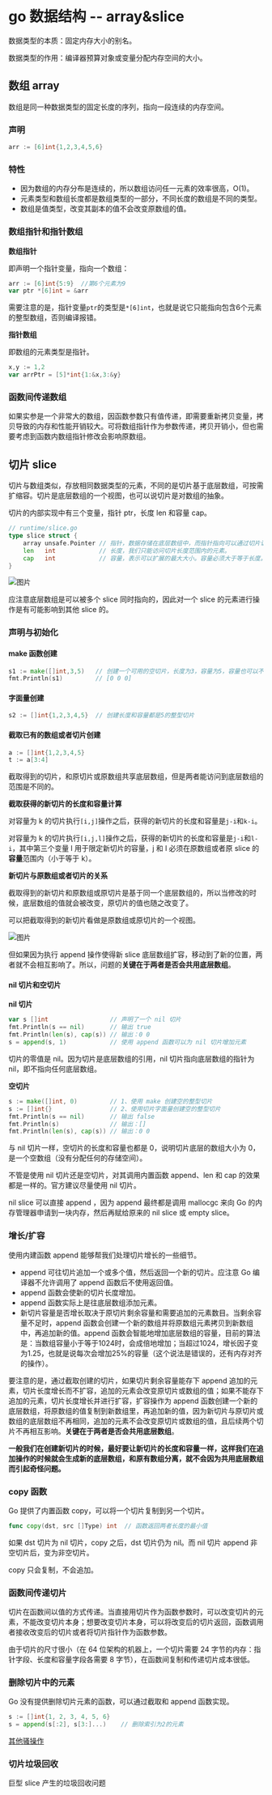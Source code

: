 # go 数据结构 -- array&slice

数据类型的本质：固定内存大小的别名。

数据类型的作用：编译器预算对象或变量分配内存空间的大小。

## 数组 array

数组是同一种数据类型的固定长度的序列，指向一段连续的内存空间。

### 声明

```go
arr := [6]int{1,2,3,4,5,6}
```

### 特性

* 因为数组的内存分布是连续的，所以数组访问任一元素的效率很高，O(1)。
* 元素类型和数组长度都是数组类型的一部分，不同长度的数组是不同的类型。
* 数组是值类型，改变其副本的值不会改变原数组的值。

### 数组指针和指针数组

**数组指针**

即声明一个指针变量，指向一个数组：

```go
arr := [6]int{5:9}	//第6个元素为9
var ptr *[6]int = &arr
```

需要注意的是，指针变量`ptr`的类型是`*[6]int`，也就是说它只能指向包含6个元素的整型数组，否则编译报错。

**指针数组**

即数组的元素类型是指针。

```go
x,y := 1,2
var arrPtr = [5]*int{1:&x,3:&y}
```

### 函数间传递数组

如果实参是一个非常大的数组，因函数参数只有值传递，即需要重新拷贝变量，拷贝导致的内存和性能开销较大。可将数组指针作为参数传递，拷贝开销小，但也需要考虑到函数内数组指针修改会影响原数组。

## 切片 slice

切片与数组类似，存放相同数据类型的元素，不同的是切片基于底层数组，可按需扩缩容。切片是底层数组的一个视图，也可以说切片是对数组的抽象。

切片的内部实现中有三个变量，指针 ptr，长度 len 和容量 cap。

```go
// runtime/slice.go
type slice struct {
    array unsafe.Pointer // 指针，数据存储在底层数组中，而指针指向可以通过切片访问到的第一个元素。
    len   int   		 // 长度，我们只能访问切片长度范围内的元素。
    cap   int   		 // 容量，表示可以扩展的最大大小。容量必须大于等于长度。
}
```

![图片](https://mmbiz.qpic.cn/mmbiz_jpg/ibvOicqJ38kUdlc7Or1hfWBhI3saicOMy3Q6wE3ZFFMvRmibQ2cCAR3tTMO3VRdvp0wjOT3WCLl2MjhicLhCykyicuxw/640?wx_fmt=jpeg&tp=webp&wxfrom=5&wx_lazy=1&wx_co=1)

应注意底层数组是可以被多个 slice 同时指向的，因此对一个 slice 的元素进行操作是有可能影响到其他 slice 的。

### 声明与初始化

#### make 函数创建

```go
s1 := make([]int,3,5)	// 创建一个可用的空切片，长度为3，容量为5，容量也可以不传
fmt.Println(s1)			// [0 0 0]
```

#### 字面量创建

```go
s2 := []int{1,2,3,4,5}  // 创建长度和容量都是5的整型切片
```

#### 截取已有的数组或者切片创建

```go
a := []int{1,2,3,4,5}
t := a[3:4]
```

截取得到的切片，和原切片或原数组共享底层数组，但是两者能访问到底层数组的范围是不同的。

**截取获得的新切片的长度和容量计算**

对容量为 k 的切片执行`[i,j]`操作之后，获得的新切片的长度和容量是`j-i`和`k-i`。

对容量为 k 的切片执行`[i,j,l]`操作之后，获得的新切片的长度和容量是`j-i`和`l-i`，其中第三个变量 l 用于限定新切片的容量，j 和 l 必须在原数组或者原 slice 的**容量**范围内（小于等于 k）。

**新切片与原数组或者切片的关系**

截取得到的新切片和原数组或原切片是基于同一个底层数组的，所以当修改的时候，底层数组的值就会被改变，原切片的值也随之改变了。

可以把截取得到的新切片看做是原数组或原切片的一个视图。

![图片](https://mmbiz.qpic.cn/mmbiz_jpg/ibvOicqJ38kUdlc7Or1hfWBhI3saicOMy3Q8nShOv6RUwA0tkGLH8ic7P9RF3wPPvzl2ujibRFxkLkmnibBkoCgxIsAw/640?wx_fmt=jpeg&tp=webp&wxfrom=5&wx_lazy=1&wx_co=1)

但如果因为执行 append 操作使得新 slice 底层数组扩容，移动到了新的位置，两者就不会相互影响了。所以，问题的**关键在于两者是否会共用底层数组**。

#### nil 切片和空切片

**nil 切片**

```go
var s []int					// 声明了一个 nil 切片
fmt.Println(s == nil)   	// 输出 true
fmt.Println(len(s), cap(s)) // 输出：0 0
s = append(s, 1)			// 使用 append 函数可以为 nil 切片增加元素
```

切片的零值是 nil。因为切片是底层数组的引用，nil 切片指向底层数组的指针为 nil，即不指向任何底层数组。

**空切片**

```go
s := make([]int, 0)			// 1、使用 make 创建空的整型切片
s := []int{}				// 2、使用切片字面量创建空的整型切片
fmt.Println(s == nil)   	// 输出 false
fmt.Println(s)   			// 输出：[]
fmt.Println(len(s), cap(s)) // 输出：0 0
```

与 nil 切片一样，空切片的长度和容量也都是 0，说明切片底层的数组大小为 0，是一个空数组（没有分配任何的存储空间）。

不管是使用 nil 切片还是空切片，对其调用内置函数 append、len 和 cap 的效果都是一样的。官方建议尽量使用 nil 切片。

nil slice 可以直接 append ，因为 append 最终都是调用 mallocgc 来向 Go 的内存管理器申请到一块内存，然后再赋给原来的 nil slice 或 empty slice。

### 增长/扩容

使用内建函数 append 能够帮我们处理切片增长的一些细节。

* append 可往切片追加一个或多个值，然后返回一个新的切片。应注意 Go 编译器不允许调用了 append 函数后不使用返回值。
* append 函数会使新的切片长度增加。
* append 函数实际上是往底层数组添加元素。
* 新切片容量是否增长取决于原切片剩余容量和需要追加的元素数目。当剩余容量不足时，append 函数会创建一个新的数组并将原数组元素拷贝到新数组中，再追加新的值。append 函数会智能地增加底层数组的容量，目前的算法是：当数组容量小于等于1024时，会成倍地增加；当超过1024，增长因子变为1.25，也就是说每次会增加25%的容量（这个说法是错误的，还有内存对齐的操作）。

要注意的是，通过截取创建的切片，如果切片剩余容量能存下 append 追加的元素，切片长度增长而不扩容，追加的元素会改变原切片或数组的值；如果不能存下追加的元素，切片长度增长并进行扩容，扩容操作为 append 函数创建一个新的底层数组，将原数组的值复制到新数组里，再追加新的值，因为新切片与原切片或数组的底层数组不再相同，追加的元素不会改变原切片或数组的值，且后续两个切片不再相互影响。**关键在于两者是否会共用底层数组**。

**一般我们在创建新切片的时候，最好要让新切片的长度和容量一样，这样我们在追加操作的时候就会生成新的底层数组，和原有数组分离，就不会因为共用底层数组而引起奇怪问题。**

### copy 函数

Go 提供了内置函数 copy，可以将一个切片复制到另一个切片。

```go
func copy(dst, src []Type) int	// 函数返回两者长度的最小值
```

如果 dst 切片为 nil 切片，copy 之后，dst 切片仍为 nil。而 nil 切片 append 非空切片后，变为非空切片。

copy 只会复制，不会追加。

### 函数间传递切片

切片在函数间以值的方式传递。当直接用切片作为函数参数时，可以改变切片的元素，不能改变切片本身；想要改变切片本身，可以将改变后的切片返回，函数调用者接收改变后的切片或者将切片指针作为函数参数。

由于切片的尺寸很小（在 64 位架构的机器上，一个切片需要 24 字节的内存：指针字段、长度和容量字段各需要 8 字节），在函数间复制和传递切片成本很低。

### 删除切片中的元素

Go 没有提供删除切片元素的函数，可以通过截取和 append 函数实现。

```go
s := []int{1, 2, 3, 4, 5, 6}
s = append(s[:2], s[3:]...)    // 删除索引为2的元素
```

[其他骚操作](https://mp.weixin.qq.com/s/FymHB5hERd29ypUOCZaRJA)

### 切片垃圾回收

巨型 slice 产生的垃圾回收问题